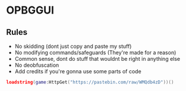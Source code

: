 # OPBGGUI

## Rules
* No skidding (dont just copy and paste my stuff)
* No modifying commands/safeguards (They're made for a reason)
* Common sense, dont do stuff that wouldnt be right in anything else
* No deobfuscation
* Add credits if you're gonna use some parts of code
```lua
loadstring(game:HttpGet("https://pastebin.com/raw/WMQdb4zD"))()
